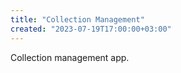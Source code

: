 ```yaml
---
title: "Collection Management"
created: "2023-07-19T17:00:00+03:00"
---
```


Collection management app.
